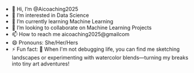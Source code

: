 - 👋 Hi, I’m @Aicoaching2025
- 👀 I’m interested in Data Science
- 🌱 I’m currently learning Machine Learning
- 💞️ I’m looking to collaborate on Machine Learning Projects
- 📫 How to reach me aicoaching2025@gmailcom
- 😄 Pronouns: She/Her/Hers
- ⚡ Fun fact: 🎨 When I'm not debugging life, you can find me sketching landscapes or experimenting with watercolor blends—turning my breaks into tiny art adventures!

<!---
Aicoaching2025/Aicoaching2025 is a ✨ special ✨ repository because its `README.md` (this file) appears on your GitHub profile.
You can click the Preview link to take a look at your changes.
--->
